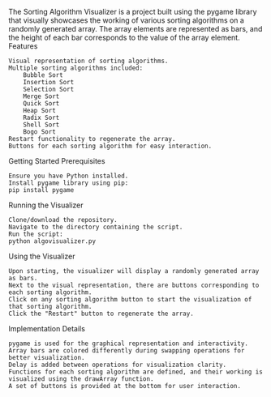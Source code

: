 The Sorting Algorithm Visualizer is a project built using the pygame library that visually showcases the working of various sorting algorithms on a randomly generated array. The array elements are represented as bars, and the height of each bar corresponds to the value of the array element.
Features

    Visual representation of sorting algorithms.
    Multiple sorting algorithms included:
        Bubble Sort
        Insertion Sort
        Selection Sort
        Merge Sort
        Quick Sort
        Heap Sort
        Radix Sort
        Shell Sort
        Bogo Sort
    Restart functionality to regenerate the array.
    Buttons for each sorting algorithm for easy interaction.

Getting Started
Prerequisites

    Ensure you have Python installed.
    Install pygame library using pip:
    pip install pygame

Running the Visualizer

    Clone/download the repository.
    Navigate to the directory containing the script.
    Run the script:
    python algovisualizer.py

Using the Visualizer

    Upon starting, the visualizer will display a randomly generated array as bars.
    Next to the visual representation, there are buttons corresponding to each sorting algorithm.
    Click on any sorting algorithm button to start the visualization of that sorting algorithm.
    Click the "Restart" button to regenerate the array.

Implementation Details

    pygame is used for the graphical representation and interactivity.
    Array bars are colored differently during swapping operations for better visualization.
    Delay is added between operations for visualization clarity.
    Functions for each sorting algorithm are defined, and their working is visualized using the drawArray function.
    A set of buttons is provided at the bottom for user interaction.